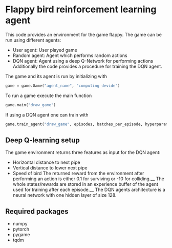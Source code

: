 # Flappy bird reinforcement learning agent
This code provides an environment for the game flappy. The game can be run using different agents:
- User agent: User played game
- Random agent: Agent which performs random actions
- DQN agent: Agent using a deep Q-Network for performing actions
Additionally the code provides a procedure for training the DQN agent.

The game and its agent is run by initializing with
```python
game = game.Game("agent_name", "computing devide")
```
To run a game execute the main function
```python
game.main("draw_game")
```
If using a DQN agent one can train with
```python
game.train_agent("draw_game", episodes, batches_per_episode, hyperparameters)
```

## Deep Q-learning setup
The game environment returns three features as input for the DQN agent:
- Horizontal distance to next pipe
- Vertical distance to lower next pipe
- Speed of bird
The returned reward from the environment after performing an action is either 0.1 for surviving or -10 for colliding.__
The whole states/rewards are stored in an experience buffer of the agent used for training after each episode.__
The DQN agents architecture is a neural network with one hidden layer of size 128.

## Required packages
- numpy
- pytorch
- pygame
- tqdm

